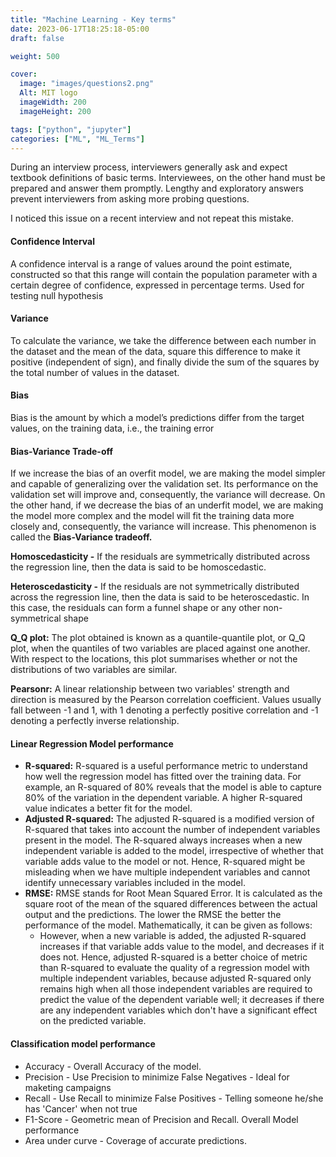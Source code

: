 ```yaml
---
title: "Machine Learning - Key terms"
date: 2023-06-17T18:25:18-05:00
draft: false

weight: 500

cover:
  image: "images/questions2.png"
  Alt: MIT logo
  imageWidth: 200
  imageHeight: 200

tags: ["python", "jupyter"]
categories: ["ML", "ML_Terms"]
---
```


During an interview process, interviewers generally ask and expect textbook definitions of basic terms. Interviewees, on the other hand must be prepared and answer them promptly. Lengthy and exploratory answers prevent interviewers from asking more probing questions.

I noticed this issue on a recent interview and not repeat this mistake.

#### Confidence Interval

A confidence interval is a range of values around the point estimate, constructed so that this range will contain the population parameter with a certain degree of confidence, expressed in percentage terms. Used for testing null hypothesis

#### Variance

To calculate the variance, we take the difference between each number in the dataset and the mean of the data, square this difference to make it positive (independent of sign), and finally divide the sum of the squares by the total number of values in the dataset.

#### Bias

Bias is the amount by which a model’s predictions differ from the target values, on the training data, i.e., the training error

#### Bias-Variance Trade-off

If we increase the bias of an overfit model, we are making the model simpler and capable of generalizing over the validation set. Its performance on the validation set will improve and, consequently, the variance will decrease. On the other hand, if we decrease the bias of an underfit model, we are making the model more complex and the model will fit the training data more closely and, consequently, the variance will increase. This phenomenon is called the **Bias-Variance tradeoff.**

**Homoscedasticity -** If the residuals are symmetrically distributed across the regression line, then the data is said to be homoscedastic.

**Heteroscedasticity -** If the residuals are not symmetrically distributed across the regression line, then the data is said to be heteroscedastic. In this case, the residuals can form a funnel shape or any other non-symmetrical shape

**Q_Q plot:** The plot obtained is known as a quantile-quantile plot, or Q_Q plot, when the quantiles of two variables are placed against one another. With respect to the locations, this plot summarises whether or not the distributions of two variables are similar.

**Pearsonr:** A linear relationship between two variables' strength and direction is measured by the Pearson correlation coefficient. Values usually fall between -1 and 1, with 1 denoting a perfectly positive correlation and -1 denoting a perfectly inverse relationship.

#### Linear Regression Model performance

- **R-squared:** R-squared is a useful performance metric to understand how well the regression model has fitted over the training data. For example, an R-squared of 80% reveals that the model is able to capture 80% of the variation in the dependent variable. A higher R-squared value indicates a better fit for the model.
- **Adjusted R-squared:** The adjusted R-squared is a modified version of R-squared that takes into account the number of independent variables present in the model. The R-squared always increases when a new independent variable is added to the model, irrespective of whether that variable adds value to the model or not. Hence, R-squared might be misleading when we have multiple independent variables and cannot identify unnecessary variables included in the model.
- **RMSE:** RMSE stands for Root Mean Squared Error. It is calculated as the square root of the mean of the squared differences between the actual output and the predictions. The lower the RMSE the better the performance of the model. Mathematically, it can be given as follows:
  - However, when a new variable is added, the adjusted R-squared increases if that variable adds value to the model, and decreases if it does not. Hence, adjusted R-squared is a better choice of metric than R-squared to evaluate the quality of a regression model with multiple independent variables, because adjusted R-squared only remains high when all those independent variables are required to predict the value of the dependent variable well; it decreases if there are any independent variables which don't have a significant effect on the predicted variable.

#### Classification model performance

- Accuracy - Overall Accuracy of the model.
- Precision - Use Precision to minimize False Negatives - Ideal for maketing campaigns
- Recall - Use Recall to minimize False Positives - Telling someone he/she has 'Cancer' when not true
- F1-Score - Geometric mean of Precision and Recall. Overall Model performance
- Area under curve - Coverage of accurate predictions.
